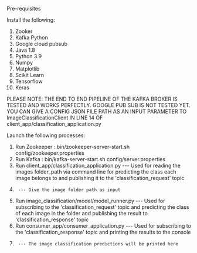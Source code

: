 Pre-requisites

Install the following:

1. Zooker
2. Kafka Python
3. Google cloud pubsub
4. Java 1.8
5. Python 3.9
6. Numpy
7. Matplotlib
8. Scikit Learn
9. Tensorflow
10. Keras

PLEASE NOTE: THE END TO END PIPELINE OF THE KAFKA BROKER IS TESTED AND WORKS PERFECTLY. GOOGLE PUB SUB IS NOT TESTED YET. YOU CAN GIVE A CONFIG JSON FILE PATH AS AN INPUT PARAMETER TO ImageClassificationClient IN LINE 14 OF client_app/classification_application.py

Launch the following processes:

1. Run Zookeeper : bin/zookeeper-server-start.sh config/zookeeper.properties
2. Run Kafka : bin/kafka-server-start.sh config/server.properties
3. Run client_app/classification_application.py --- Used for reading the images folder_path via command line for predicting the class each image belongs to and publishing it to the 'classification_request' topic
4.      --- Give the image folder path as input
5. Run image_classification/model/model_runner.py --- Used for subscribing to the 'classification_request' topic and predicting the class of each image in the folder and publishing the result to 'classification_response' topic
6. Run consumer_app/consumer_application.py --- Used for subscribing to the 'classification_response' topic and printing the results to the console
7.      --- The image classification predictions will be printed here

